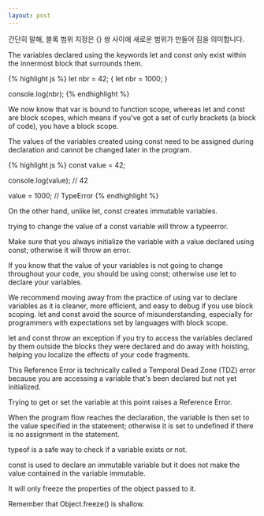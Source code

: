 ```yaml
---
layout: post
---
```


<!-- ### Block Scoping with let and const -->

<!-- Quite simply, block scoping means that a new scope is created between a pair of { }. -->
간단히 말해, 블록 범위 지정은 {} 쌍 사이에 새로운 범위가 만들어 짐을 의미합니다.

The variables declared using the keywords let and const only exist within the innermost block that surrounds them.

{% highlight js %}
let nbr = 42;
{
    let nbr = 1000;
}

console.log(nbr);
{% endhighlight %}

We now know that var is bound to function scope, whereas let and const are block scopes, which means if you've got a set of curly brackets (a block of code), you have a block scope.

The values of the variables created using const need to be assigned during declaration and cannot be changed later in the program.

{% highlight js %}
const value = 42;

console.log(value); // 42

value = 1000; // TypeError
{% endhighlight %}

On the other hand, unlike let, const creates immutable variables.

trying to change the value of a const variable will throw a typeerror.

Make sure that you always initialize the variable with a value declared using const; otherwise it will throw an error.

If you know that the value of your variables is not going to change throughout your code, you should be using const; otherwise use let to declare your variables.

We recommend moving away from the practice of using var to declare variables as it is cleaner, more efficient, and easy to debug if you use block scoping. let and const avoid the source of misunderstanding, especially for programmers with expectations set by languages with block scope.

let and const throw an exception if you try to access the variables declared by them outside the blocks they were declared and do away with hoisting, helping you localize the effects of your code fragments.

This Reference Error is technically called a Temporal Dead Zone (TDZ) error because you are accessing a variable that's been declared but not yet initialized.

Trying to get or set the variable at this point raises a Reference Error.

When the program flow reaches the declaration, the variable is then set to the value specified in the statement; otherwise it is set to undefined if there is no assignment in the statement.

typeof is a safe way to check if a variable exists or not.

const is used to declare an immutable variable but it does not make the value contained in the variable immutable.

It will only freeze the properties of the object passed to it.

Remember that Object.freeze() is shallow.